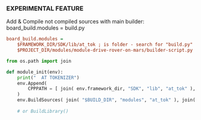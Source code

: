### EXPERIMENTAL FEATURE

Add & Compile not compiled sources with main builder: board_build.modules = build.py

```ini
board_build.modules = 
    $FRAMEWORK_DIR/SDK/lib/at_tok ; is folder - search for "build.py" 
    $PROJECT_DIR/modules/module-drive-rover-on-mars/builder-script.py
```

```python
from os.path import join

def module_init(env):
    print("  AT TOKENIZER")
    env.Append(
        CPPPATH = [ join( env.framework_dir, "SDK", "lib", "at_tok" ), ]           
    )     
    env.BuildSources( join( "$BUILD_DIR", "modules", "at_tok" ), join( env.framework_dir, "SDK", "lib", "at_tok" )  )
    
    # or BuildLibrary()
```